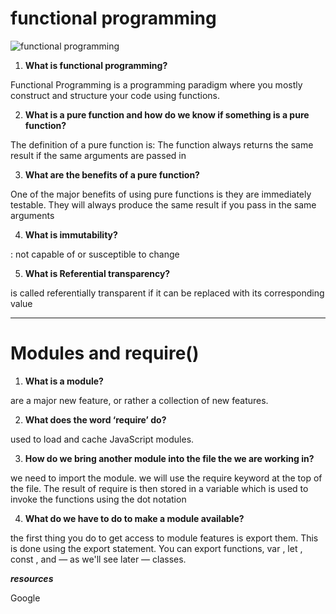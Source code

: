 # functional programming

![functional programming](https://mriyam.dev/public/images/procedural-vs-functional.png)


1. **What is functional programming?**

Functional Programming is a programming paradigm where you mostly construct and structure your code using functions.

2. **What is a pure function and how do we know if something is a pure function?**

The definition of a pure function is: The function always returns the same result if the same arguments are passed in

3. **What are the benefits of a pure function?**

One of the major benefits of using pure functions is they are immediately testable. They will always produce the same result if you pass in the same arguments

4. **What is immutability?**

: not capable of or susceptible to change


5. **What is Referential transparency?**

is called referentially transparent if it can be replaced with its corresponding value 



----------------------------------------------------



# Modules and require()

1. **What is a module?**

are a major new feature, or rather a collection of new features.

2. **What does the word ‘require’ do?**

used to load and cache JavaScript modules.

3. **How do we bring another module into the file the we are working in?**

we need to import the module. we will use the require keyword at the top of the file. The result of require is then stored in a variable which is used to invoke the functions using the dot notation

4. **What do we have to do to make a module available?**

the first thing you do to get access to module features is export them. This is done using the export statement. You can export functions, var , let , const , and — as we'll see later — classes.


***resources***

Google
